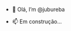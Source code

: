 - 👋 Olá, I’m @jubureba

- 📫 Em construção...

<!---
jubureba/jubureba is a ✨ special ✨ repository because its `README.md` (this file) appears on your GitHub profile.
You can click the Preview link to take a look at your changes.
--->

